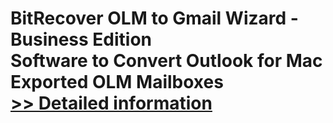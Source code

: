 # BitRecover OLM to Gmail Wizard - Business Edition<br />Software to Convert Outlook for Mac Exported OLM Mailboxes<br />[>> Detailed information](https://secure.shareit.com/shareit/product.html?productid=300810059&affiliateid=200057808)